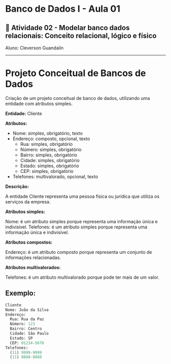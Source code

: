 # Banco de Dados I - Aula 01
## 📄 Atividade 02 - Modelar banco dados relacionais: Conceito relacional, lógico e físico 
Aluno: Cleverson Guandalin

---
# Projeto Conceitual de Bancos de Dados

Criação de um projeto conceitual de banco de dados, utilizando uma entidade com atributos simples.

**Entidade:** Cliente

**Atributos:**

 - Nome: simples, obrigatório, texto
 - Endereço: composto, opcional, texto
   - Rua: simples, obrigatório
   - Número: simples, obrigatório
   - Bairro: simples, obrigatório
   - Cidade: simples, obrigatório
   - Estado: simples, obrigatório
   - CEP: simples, obrigatório
 - Telefones: multivalorado, opcional, texto

**Descrição:**

A entidade Cliente representa uma pessoa física ou jurídica que utiliza os serviços da empresa.

**Atributos simples:**

Nome: é um atributo simples porque representa uma informação única e indivisível.
Telefones: é um atributo simples porque representa uma informação única e indivisível.

**Atributos compostos:**

Endereço: é um atributo composto porque representa um conjunto de informações relacionadas.

**Atributos multivalorados:**

Telefones: é um atributo multivalorado porque pode ter mais de um valor.

## Exemplo:

```sql
Cliente
Nome: João da Silva
Endereço:
  Rua: Rua da Paz
  Número: 123
  Bairro: Centro
  Cidade: São Paulo
  Estado: SP
  CEP: 01234-5678
Telefones:
  (11) 9999-9999
  (11) 8888-8888
```